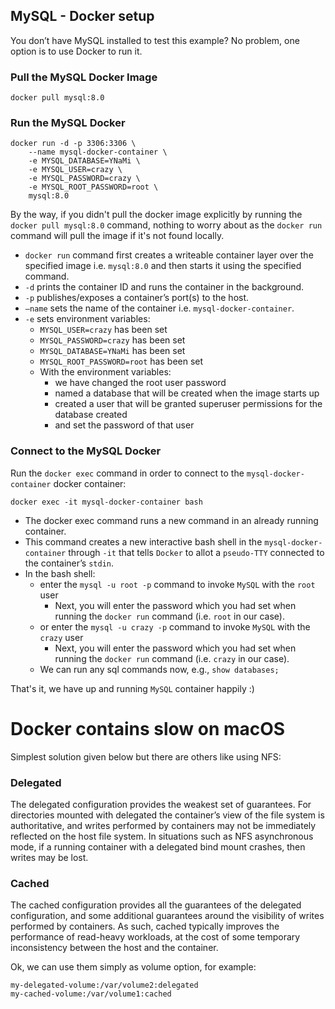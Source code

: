 
## MySQL - Docker setup
                           
You don’t have MySQL installed to test this example? No problem, one option is to use Docker to run it.

### Pull the MySQL Docker Image

```
docker pull mysql:8.0
```

### Run the MySQL Docker

```
docker run -d -p 3306:3306 \
    --name mysql-docker-container \
    -e MYSQL_DATABASE=YNaMi \
    -e MYSQL_USER=crazy \
    -e MYSQL_PASSWORD=crazy \
    -e MYSQL_ROOT_PASSWORD=root \
    mysql:8.0
```

By the way, if you didn't pull the docker image explicitly by running the `docker pull mysql:8.0` command, nothing
to worry about as the `docker run` command will pull the image if it's not found locally.

* `docker run` command first creates a writeable container layer over the specified image i.e. `mysql:8.0`
   and then starts it using the specified command.
* `-d` prints the container ID and runs the container in the background.
* `-p` publishes/exposes a container’s port(s) to the host.
* `–name` sets the name of the container i.e. `mysql-docker-container`.
* `-e`  sets environment variables:
  * `MYSQL_USER=crazy` has been set
  * `MYSQL_PASSWORD=crazy` has been set
  * `MYSQL_DATABASE=YNaMi` has been set
  * `MYSQL_ROOT_PASSWORD=root` has been set
  * With the environment variables:
    * we have changed the root user password 
    * named a database that will be created when the image starts up 
    * created a user that will be granted superuser permissions for the database created 
    * and set the password of that user

### Connect to the MySQL Docker

Run the `docker exec` command in order to connect to the `mysql-docker-container` docker container:

```
docker exec -it mysql-docker-container bash
```

* The docker exec command runs a new command in an already running container.
* This command creates a new interactive bash shell in the `mysql-docker-container` through `-it` that tells `Docker`
  to allot a `pseudo-TTY` connected to the container’s `stdin`.
* In the bash shell:
  * enter the `mysql -u root -p` command to invoke `MySQL` with the `root` user
    * Next, you will enter the password which you had set when running the `docker run` command (i.e. `root` in our case).
  * or enter the `mysql -u crazy -p` command to invoke `MySQL` with the `crazy` user
    * Next, you will enter the password which you had set when running the `docker run` command (i.e. `crazy` in our case).
  * We can run any sql commands now, e.g., `show databases;`

That's it, we have up and running `MySQL` container happily :)

# Docker contains slow on macOS

Simplest solution given below but there are others like using NFS:

### Delegated
The delegated configuration provides the weakest set of guarantees. For directories mounted with delegated the 
container’s view of the file system is authoritative, and writes performed by containers may not be immediately 
reflected on the host file system. In situations such as NFS asynchronous mode, if a running container with a delegated 
bind mount crashes, then writes may be lost.

### Cached
The cached configuration provides all the guarantees of the delegated configuration, and some additional guarantees 
around the visibility of writes performed by containers. As such, cached typically improves the performance of 
read-heavy workloads, at the cost of some temporary inconsistency between the host and the container.

Ok, we can use them simply as volume option, for example:

```
my-delegated-volume:/var/volume2:delegated
my-cached-volume:/var/volume1:cached
```